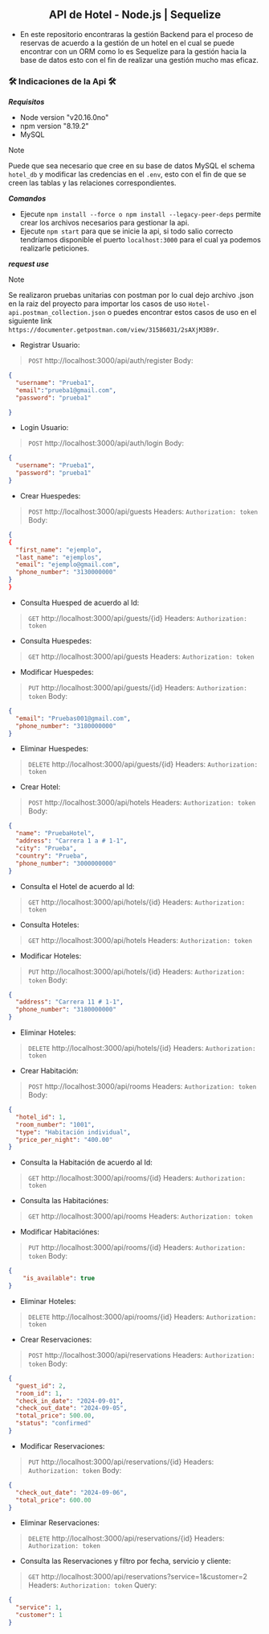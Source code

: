  <h2 align="center">
  API de Hotel - Node.js | Sequelize
</h2>

- En este repositorio encontraras la gestión Backend para el proceso de reservas de acuerdo a la gestión de un hotel en el cual se puede encontrar con un ORM como lo es Sequelize para la gestión hacia la base de datos esto con el fin de realizar una gestión mucho mas eficaz.

<h3> 🛠️ Indicaciones de la Api 🛠️ </h3>

***Requisitos***

- Node version "v20.16.0no"
- npm version "8.19.2"
- MySQL
> [!NOTE]
> Puede que sea necesario que cree en su base de datos MySQL el schema `hotel_db` y modificar las credencias en el `.env`, esto con el fin de que se creen las tablas y las relaciones correspondientes.

***Comandos***
>
- Ejecute `npm install --force o npm install --legacy-peer-deps` permite crear los archivos necesarios para gestionar la api.
- Ejecute `npm start` para que se inicie la api, si todo salio correcto tendríamos disponible el puerto `localhost:3000` para el cual ya podemos realizarle peticiones.

***request use***

> [!NOTE]
> Se realizaron pruebas unitarias con postman por lo cual dejo archivo .json en la raiz del proyecto para importar los casos de uso `Hotel-api.postman_collection.json` o puedes encontrar estos casos de uso en el siguiente link `https://documenter.getpostman.com/view/31586031/2sAXjM3B9r`. 

- Registrar Usuario:
>`POST` http://localhost:3000/api/auth/register
Body:
```json
{
  "username": "Prueba1",
  "email":"prueba1@gmail.com",
  "password": "prueba1"

}
```
- Login Usuario:
>`POST` http://localhost:3000/api/auth/login
Body:
```json
{
  "username": "Prueba1",
  "password": "prueba1"
}
```
- Crear Huespedes:
>`POST` http://localhost:3000/api/guests
Headers: `Authorization: token`
Body:
```json
{
{
  "first_name": "ejemplo",
  "last_name": "ejemplos",
  "email": "ejemplo@gmail.com",
  "phone_number": "3130000000"
}
}
```

- Consulta Huesped de acuerdo al Id:
>`GET` http://localhost:3000/api/guests/{id}
Headers: `Authorization: token`

- Consulta Huespedes:
>`GET` http://localhost:3000/api/guests
Headers: `Authorization: token`

- Modificar Huespedes:
>`PUT` http://localhost:3000/api/guests/{id}
Headers: `Authorization: token`
Body:
```json
{
  "email": "Pruebas001@gmail.com",
  "phone_number": "3180000000"
}
```

- Eliminar Huespedes:
>`DELETE` http://localhost:3000/api/guests/{id}
Headers: `Authorization: token`

- Crear Hotel:
>`POST` http://localhost:3000/api/hotels
Headers: `Authorization: token`
Body:
```json
{
  "name": "PruebaHotel",
  "address": "Carrera 1 a # 1-1",
  "city": "Prueba",
  "country": "Prueba",
  "phone_number": "3000000000"
}
```

- Consulta el Hotel de acuerdo al Id:
>`GET` http://localhost:3000/api/hotels/{id}
Headers: `Authorization: token`

- Consulta Hoteles:
>`GET` http://localhost:3000/api/hotels
Headers: `Authorization: token`

- Modificar Hoteles:
>`PUT` http://localhost:3000/api/hotels/{id}
Headers: `Authorization: token`
Body:
```json
{
  "address": "Carrera 11 # 1-1",
  "phone_number": "3180000000"
}
```

- Eliminar Hoteles:
>`DELETE` http://localhost:3000/api/hotels/{id}
Headers: `Authorization: token`

- Crear Habitación:
>`POST` http://localhost:3000/api/rooms
Headers: `Authorization: token`
Body:
```json
{
  "hotel_id": 1,
  "room_number": "1001",
  "type": "Habitación individual",
  "price_per_night": "400.00"
}
```

- Consulta la Habitación de acuerdo al Id:
>`GET` http://localhost:3000/api/rooms/{id}
Headers: `Authorization: token`

- Consulta las Habitaciónes:
>`GET` http://localhost:3000/api/rooms
Headers: `Authorization: token`

- Modificar Habitaciónes:
>`PUT` http://localhost:3000/api/rooms/{id}
Headers: `Authorization: token`
Body:
```json
{
    "is_available": true
}
```

- Eliminar Hoteles:
>`DELETE` http://localhost:3000/api/rooms/{id}
Headers: `Authorization: token`

- Crear Reservaciones:
>`POST` http://localhost:3000/api/reservations
Headers: `Authorization: token`
Body:
```json
{
  "guest_id": 2,
  "room_id": 1,
  "check_in_date": "2024-09-01",
  "check_out_date": "2024-09-05",
  "total_price": 500.00,
  "status": "confirmed"
}
```

- Modificar Reservaciones:
>`PUT` http://localhost:3000/api/reservations/{id}
Headers: `Authorization: token`
Body:
```json
{
  "check_out_date": "2024-09-06",
  "total_price": 600.00
}
```

- Eliminar Reservaciones:
>`DELETE` http://localhost:3000/api/reservations/{id}
Headers: `Authorization: token`

- Consulta las Reservaciones y filtro por fecha, servicio y cliente:
>`GET` http://localhost:3000/api/reservations?service=1&customer=2
Headers: `Authorization: token`
Query: 
```json
{
  "service": 1,
  "customer": 1
}

